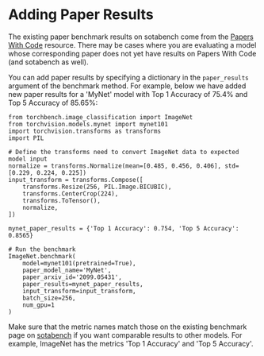 # Adding Paper Results

The existing paper benchmark results on sotabench come from the 
[Papers With Code](http://www.paperswithcode.com) resource. There may be cases where you are
evaluating a model whose corresponding paper does not yet have
results on Papers With Code (and sotabench as well).

You can add paper results by specifying a dictionary in the ```paper_results``` argument of the
benchmark method. For example, below we have added new paper results for a 'MyNet' model with
Top 1 Accuracy of 75.4% and Top 5 Accuracy of 85.65%:

    from torchbench.image_classification import ImageNet
    from torchvision.models.mynet import mynet101
    import torchvision.transforms as transforms
    import PIL
    
    # Define the transforms need to convert ImageNet data to expected model input
    normalize = transforms.Normalize(mean=[0.485, 0.456, 0.406], std=[0.229, 0.224, 0.225])
    input_transform = transforms.Compose([
        transforms.Resize(256, PIL.Image.BICUBIC),
        transforms.CenterCrop(224),
        transforms.ToTensor(),
        normalize,
    ])
    
    mynet_paper_results = {'Top 1 Accuracy': 0.754, 'Top 5 Accuracy': 0.8565}
    
    # Run the benchmark
    ImageNet.benchmark(
        model=mynet101(pretrained=True),
        paper_model_name='MyNet',
        paper_arxiv_id='2099.05431',
        paper_results=mynet_paper_results,
        input_transform=input_transform,
        batch_size=256,
        num_gpu=1
    )

Make sure that the metric names match those on the existing benchmark page on 
[sotabench](http://www.sotabench.com) if you want comparable results to other models. For
example, ImageNet has the metrics 'Top 1 Accuracy' and 'Top 5 Accuracy'.